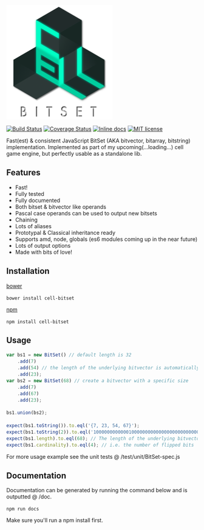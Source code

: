 <img src="https://github.com/unnoon/cell-bitset/raw/master/rsc/img/cell-bitset.png">

[![Build Status](https://travis-ci.org/unnoon/cell-bitset.svg?branch=dev)](http://inch-ci.org/github/unnoon/cell-bitset)
[![Coverage Status](https://coveralls.io/repos/github/unnoon/cell-bitset/badge.svg?branch=dev)](https://coveralls.io/github/unnoon/cell-bitset?branch=dev)
[![Inline docs](http://inch-ci.org/github/unnoon/cell-bitset.svg?branch=dev)](http://inch-ci.org/github/unnoon/cell-bitset)
[![MIT license](http://img.shields.io/badge/license-MIT-brightgreen.svg)](http://opensource.org/licenses/MIT)

Fast(est) & consistent JavaScript BitSet (AKA bitvector, bitarray, bitstring) implementation. Implemented as part of my upcoming(...loading...) cell game engine, but perfectly usable as a standalone lib.

## Features

- Fast! 
- Fully tested
- Fully documented
- Both bitset & bitvector like operands
- Pascal case operands can be used to output new bitsets
- Chaining
- Lots of aliases
- Prototypal & Classical inheritance ready
- Supports amd, node, globals (es6 modules coming up in the near future)
- Lots of output options
- Made with bits of love!

## Installation

[bower](http://bower.io)

`bower install cell-bitset`

[npm](https://www.npmjs.com)

`npm install cell-bitset`

## Usage

```js
var bs1 = new BitSet() // default length is 32
    .add(7)
    .add(54) // the length of the underlying bitvector is automatically resized to 55
    .add(23);
var bs2 = new BitSet(68) // create a bitvector with a specific size
    .add(7)
    .add(67)
    .add(23);

bs1.union(bs2);

expect(bs1.toString()).to.eql('{7, 23, 54, 67}');
expect(bs1.toString(2)).to.eql('10000000000001000000000000000000000000000000100000000000000010000000'); // will output the bitstring
expect(bs1.length).to.eql(68); // The length of the underlying bitvector. The length of bs1 is automatically resized
expect(bs1.cardinality).to.eql(4); // i.e. the number of flipped bits
```

For more usage example see the unit tests @ /test/unit/BitSet-spec.js

## Documentation

Documentation can be generated by running the command below and is outputted @ /doc.

`npm run docs`

Make sure you'll run a npm install first.

